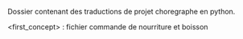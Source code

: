 Dossier contenant des traductions de projet choregraphe en python.

<first_concept> : fichier commande de nourriture et boisson
